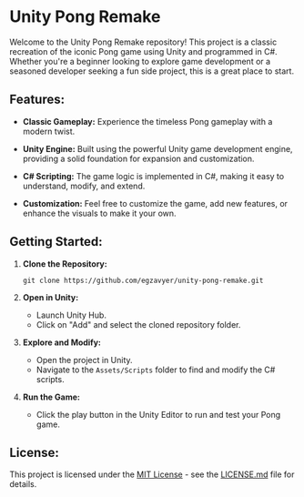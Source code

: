 # Unity Pong Remake

Welcome to the Unity Pong Remake repository! This project is a classic recreation of the iconic Pong game using Unity and programmed in C#. Whether you're a beginner looking to explore game development or a seasoned developer seeking a fun side project, this is a great place to start.

## Features:

- **Classic Gameplay:** Experience the timeless Pong gameplay with a modern twist.
  
- **Unity Engine:** Built using the powerful Unity game development engine, providing a solid foundation for expansion and customization.

- **C# Scripting:** The game logic is implemented in C#, making it easy to understand, modify, and extend.

- **Customization:** Feel free to customize the game, add new features, or enhance the visuals to make it your own.

## Getting Started:

1. **Clone the Repository:**
   ```
   git clone https://github.com/egzavyer/unity-pong-remake.git
   ```

2. **Open in Unity:**
   - Launch Unity Hub.
   - Click on "Add" and select the cloned repository folder.

3. **Explore and Modify:**
   - Open the project in Unity.
   - Navigate to the `Assets/Scripts` folder to find and modify the C# scripts.

4. **Run the Game:**
   - Click the play button in the Unity Editor to run and test your Pong game.

## License:

This project is licensed under the [MIT License](LICENSE.md) - see the [LICENSE.md](LICENSE.md) file for details.